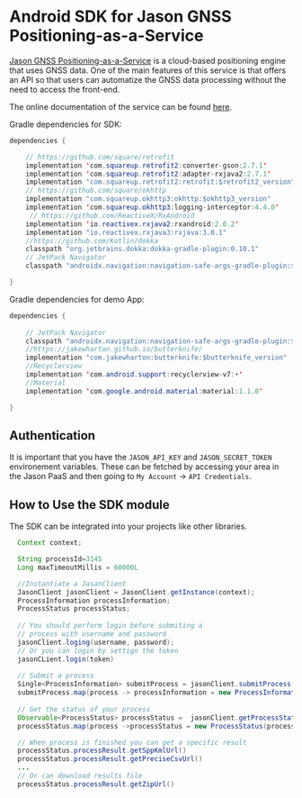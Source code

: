 # Android SDK for Jason GNSS Positioning-as-a-Service



[Jason GNSS Positioning-as-a-Service](https://jason.rokubun.cat) is a cloud-based
positioning engine that uses GNSS data. One of the main features of this service
is that offers an API so that users can automatize the GNSS data processing
without the need to access the front-end.

The online documentation of the service can be found [here](https://jason.docs.rokubun.cat).

Gradle dependencies for SDK:
``` java
dependencies { 

    // https://github.com/square/retrofit
    implementation 'com.squareup.retrofit2:converter-gson:2.7.1'
    implementation 'com.squareup.retrofit2:adapter-rxjava2:2.7.1'
    implementation "com.squareup.retrofit2:retrofit:$retrofit2_version"
    // https://github.com/square/okhttp
    implementation "com.squareup.okhttp3:okhttp:$okhttp3_version"
    implementation 'com.squareup.okhttp3:logging-interceptor:4.4.0'
     // https://github.com/ReactiveX/RxAndroid
    implementation 'io.reactivex.rxjava2:rxandroid:2.0.2'
    implementation "io.reactivex.rxjava3:rxjava:3.0.1"
    //https://github.com/Kotlin/dokka
    classpath "org.jetbrains.dokka:dokka-gradle-plugin:0.10.1"
    // JetPack Navigator
    classpath "androidx.navigation:navigation-safe-args-gradle-plugin:$nav_version"

}
```
Gradle dependencies for demo App:
``` java
dependencies {
   
    // JetPack Navigator
    classpath "androidx.navigation:navigation-safe-args-gradle-plugin:$nav_version"
    //https://jakewharton.github.io/butterknife/
    implementation "com.jakewharton:butterknife:$butterknife_version"
    //Recyclerview
    implementation 'com.android.support:recyclerview-v7:+'
    //Material 
    implementation 'com.google.android.material:material:1.1.0'

}
```

## Authentication

It is important that you have the `JASON_API_KEY` and `JASON_SECRET_TOKEN` 
environement variables. These can be fetched by accessing your area in the 
Jason PaaS and then going to `My Account` -> `API Credentials`.

## How to Use the SDK module

The SDK can be integrated into your projects like other libraries.

```java
  Context context;

  String processId=3145
  Long maxTimeoutMillis = 60000L

  //Instantiate a JasanClient
  JasonClient jasonClient = JasonClient.getInstance(context);
  ProcessInformation processInformation;
  ProcessStatus processStatus;
  
  // You should perform login before submiting a 
  // process with username and password
  jasonClient.loging(username, password);
  // Or you can login by settign the token 
  jasonCLient.login(token)
  
  // Submit a process
  Single<ProcessInformation> submitProcess = jasonClient.submitProcess(type, roverFile);
  submitProcess.map(process -> processInformation = new ProcessInformation(process.getMessage(), process.getId()))
  
  // Get the status of your process
  Observable<ProcessStatus> processStatus =  jasonClient.getProcessStatus(processId, maxTimeoutMillis) 
  processStatus.map(process ->processStatus = new ProcessStatus(process.processLog, process.processResult))

  // When process is finished you can get a specific result
  processStatus.processResult.getSppKmlUrl()
  processStatus.processResult.getPreciseCsvUrl()
  ...
  // Or can download results file
  processStatus.processResult.getZipUrl()

```

